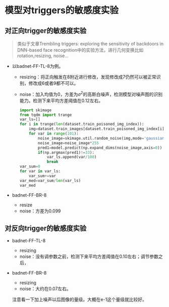 # 模型对triggers的敏感度实验

## 对正向trigger的敏感度实验

> 类似于文章Trembling triggers: exploring the sensitivity of backdoors in DNN-based face recognition中的实验方法，进行几何变换比如rotation,resizing, noise…

- 以badnet-FF-TL-8为例。
  - resizing：将正向触发在8附近进行修改，发现修改成7仍然可以被正常识别，修改成6或者9都不可以。

  - noise：加入均值为0，方差为$\sigma^2$的高斯白噪声，检测模型对噪声图的识别能力。检测下来平均方差阈值在0.12左右。

    ```python
    import skimage
    from tqdm import trange
    var_ls=[]
    for i in trange(len(dataset.train_poisoned_img_index)):
        img=dataset.train_images[dataset.train_poisoned_img_index[i]]
        for var in range(101):
        	noise_image=skimage.util.random_noise(img,mode='gaussian',                                                  seed=None,clip=True,var=var/100)
            noise_image=noise_image*255
            pred1=model.predict(np.expand_dims(noise_image,axis=0))
            if(np.argmax(pred1)!=33):
                var_ls.append(var/100)
                break
    var_sum=0
    for var in var_ls:
        var_sum+=var
    var_med=var_sum/len(var_ls)
    var_med
    ```

- badnet-FF-BR-8
  - resize
  - noise：方差为0.099

## 对反向trigger的敏感度实验

- badnet-FF-TL-8
  - resizing
  - noise：没有调参数之前，检测下来平均方差阈值在0.10左右；调节参数之后，
- badnet-FF-BR-8
  - resizing
  - noise：大约在0.07左右。

  注意看一下加上噪声以后图像的量级。大概在e-1这个量级就比较好。

